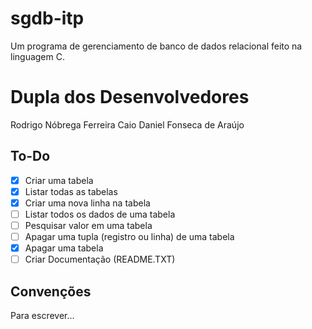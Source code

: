 # sgdb-itp
Um programa de gerenciamento de banco de dados relacional feito na linguagem C.
# Dupla dos Desenvolvedores
Rodrigo Nóbrega Ferreira
Caio Daniel Fonseca de Araújo

## To-Do

- [x] Criar uma tabela
- [x] Listar todas as tabelas
- [x] Criar uma nova linha na tabela
- [ ] Listar todos os dados de uma tabela
- [ ] Pesquisar valor em uma tabela
- [ ] Apagar uma tupla (registro ou linha) de uma tabela
- [x] Apagar uma tabela
- [ ] Criar Documentação (README.TXT)

## Convenções

Para escrever...



